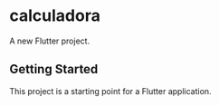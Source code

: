 # calculadora

A new Flutter project.

## Getting Started

This project is a starting point for a Flutter application.


